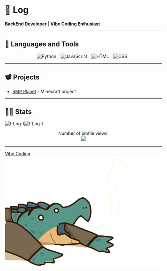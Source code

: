 # 🐊 Log

**BackEnd Developer** | **Vibe Coding Enthusiast**

---

## 🧰 Languages and Tools

<div align="center">
  <img alt="Python" width="30px" style="padding-right:10px;" src="https://cdn.jsdelivr.net/gh/devicons/devicon/icons/python/python-original.svg" />  
  <img alt="JavaScript" width="30px" style="padding-right:10px;" src="https://cdn.jsdelivr.net/gh/devicons/devicon/icons/javascript/javascript-original.svg" />  
  <img alt="HTML" width="30px" style="padding-right:10px;" src="https://cdn.jsdelivr.net/gh/devicons/devicon/icons/html5/html5-original.svg" />  
  <img alt="CSS" width="30px" style="padding-right:10px;" src="https://cdn.jsdelivr.net/gh/devicons/devicon/icons/css3/css3-original.svg" />  
</div>  

---

## 📽️ Projects

- [SMP Planet](https://discord.gg/4c6bsEWuDE) - Minecraft project

---

## 🧑‍💻 Stats

<a href="https://github.com/l-Log-l">  
  <img align="left" src="https://github-readme-stats.vercel.app/api?username=l-Log-l&show_icons=true&theme=tokyonight&hide=issues" alt="l-Log-l" />  
</a>  
<a href="https://github.com/l-Log-l">  
  <img align="left" src="https://github-readme-stats.vercel.app/api/top-langs?username=l-Log-l&show_icons=true&theme=tokyonight&layout=compact" alt="l-Log-l" />  
</a>  
<br clear="left"/>  
<div align="center">  
  <p>Number of profile views:<br><img src="https://profile-counter.glitch.me/l-Log-l/count.svg"></p>  
</div>  

---

[Vibe Coding](https://en.m.wikipedia.org/wiki/Vibe_coding)
![alligator](https://raw.githubusercontent.com/l-Log-l/l-Log-l/refs/heads/main/%D0%91%D0%B5%D0%B7%20%D0%BD%D0%B0%D0%B7%D0%B2%D0%B0%D0%BD%D0%B8%D1%8F231_20250402135044.png)
